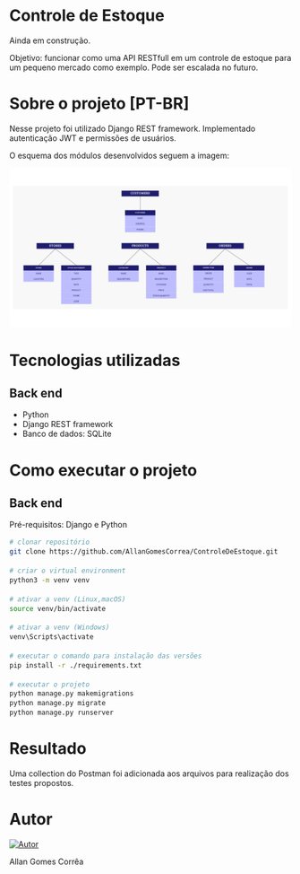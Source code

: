 # Controle de Estoque

Ainda em construção.

Objetivo: funcionar como uma API RESTfull em um controle de estoque para um pequeno mercado como exemplo.
Pode ser escalada no futuro.

# Sobre o projeto [PT-BR]

Nesse projeto foi utilizado Django REST framework.
Implementado autenticação JWT e permissões de usuários.

O esquema dos módulos desenvolvidos seguem a imagem:

![Schema](Schema.png)

# Tecnologias utilizadas
## Back end
- Python
- Django REST framework
- Banco de dados: SQLite

# Como executar o projeto

## Back end
Pré-requisitos: Django e Python

```bash
# clonar repositório
git clone https://github.com/AllanGomesCorrea/ControleDeEstoque.git

# criar o virtual environment
python3 -m venv venv

# ativar a venv (Linux,macOS)
source venv/bin/activate

# ativar a venv (Windows)
venv\Scripts\activate

# executar o comando para instalação das versões
pip install -r ./requirements.txt

# executar o projeto
python manage.py makemigrations
python manage.py migrate
python manage.py runserver
```

# Resultado

Uma collection do Postman foi adicionada aos arquivos para realização dos testes propostos.

# Autor

[![Autor](https://img.shields.io/badge/LinkedIn-0077B5?style=for-the-badge&logo=linkedin&logoColor=white)](https://www.linkedin.com/in/allancorrea/)

Allan Gomes Corrêa


